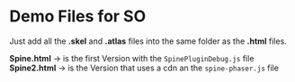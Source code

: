 # Demo Files for SO
Just add all the **.skel** and **.atlas** files into the same folder as the **.html** files.  

**Spine.html** -> is the first Version with the `SpinePluginDebug.js` file  
**Spine2.html** -> is the Version  that uses a cdn an the `spine-phaser.js` file  
